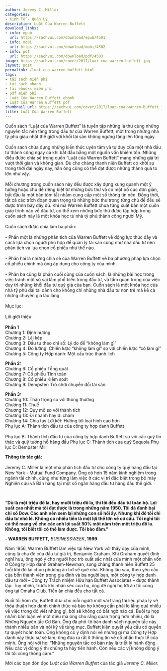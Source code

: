```yaml
---
author: Jeremy C. Miller
categories:
- Kinh Tế - Quản Lý
description: Luật Của Warren Buffett
download_links:
- info: epub
  url: https://sachvui.com/download/epub/4501
- info: mobi
  url: https://sachvui.com/download/mobi/4502
- info: pdf
  url: https://sachvui.com/download/pdf/4503
image: https://sachvui.com/cover/2017/luat-cua-warren-buffett.jpg
layout: post
permalink: /luat-cua-warren-buffett.html
tags:
- tải sách miễn phí
- tải sách nhanh
- tải ebooks miễn phí
- pdf miễn phí
- Luật Của Warren Buffett ebook
- Luật Của Warren Buffett pdf
thumbnail_url: https://sachvui.com/cover/2017/luat-cua-warren-buffett.jpg
title: Luật Của Warren Buffett
---
```


 <div class="item-desc text-justify"> <p>Cuốn sách “Luật của Warren Buffett” là tuyển tập những lá thư cùng những nguyên tắc nền tảng trong đầu tư của Warren Buffett, một trong những nhà tỷ phú giàu nhất thế giới với khối tài sản không ngừng tăng lên từng ngày.<br><br>Cuốn sách chứa đựng những kiến thức uyên tâm và tư duy của một nhà đầu tư thành công ngay cả khi bắt đầu bằng một nguồn vốn khiêm tốn. Những điều được chia sẻ trong cuốn “Luật của Warren Buffett” mang những giá trị vượt thời gian và không gian. Dù cho chàng thanh niên Buffett có khởi sự trong thời đại ngày nay, hẳn ông cũng có thể đạt được những thành quả to lớn như vậy.<br><br>Mỗi chương trong cuốn sách này đều được xây dựng xung quanh một ý tưởng hoặc chủ đề riêng biệt từ những bức thư và có một bố cục đơn giản, bắt đầu là một bản tóm tắt nhằm cung cấp một số thông tin nền. Đồng thời, tất cả các trích đoạn quan trọng từ những bức thư trong từng chủ đề đều sẽ được trình bày đầy đủ. Khi mà Warren Buffett chưa từng xuất bản một cuốn giáo trình nào về đầu tư, có thể xem những bức thư được tập hợp trong cuốn sách này là một khóa học từ nhà tỷ phú thành công người Mỹ.<br><br>Cuốn sách được chia làm ba phần:<br><br>- Phần một là những phân tích của Warren Buffett về động lực thúc đẩy và cách lựa chọn người phù hợp để quản lý tài sản cũng như nhà đầu tư nên phân tích và lựa chọn cổ phiếu như thế nào.<br><br>- Phần hai là những chia sẻ của Warren Buffett về ba phương pháp lựa chọn cổ phiếu chính mà ông áp dụng cho công ty của mình.<br><br>- Phần ba cũng là phần cuối cùng của cuốn sách, là những bài học trong việc tránh một số sai lầm phổ biến trong đầu tư, và tầm quan trọng của việc duy trì những khối đầu tư quý giá của bạn. Cuốn sách là một khóa học của nhà tỷ phú đại tài dành cho không chỉ những nhà đầu tư non trẻ mà kể cả những chuyên gia lão làng.<br><br>Mục lục:<br><br>Lời giới thiệu<br><br><strong>Phần 1</strong><br>Chương 1: Định hướng<br>Chương 2: Lãi kép<br>Chương 3: Đầu tư theo chỉ số: Lý do để “không làm gì”<br>Chương 4: Đo lường: Chiến lược “không làm gì” so với chiến lược “có làm gì”<br>Chương 5: Công ty Hợp danh: Một cấu trúc thanh lịch</p><p><strong>Phần 2:</strong><br>Chương 6: Cổ phiếu Tổng quát<br>Chương 7: Cổ phiếu Tính toán<br>Chương 8: Cổ phiếu Kiểm soát<br>Chương 9: Dempster: Trò chơi chuyển đổi tài sản</p><p><strong>Phần 3:</strong><br>Chương 10: Thận trọng so với thông thường<br>Chương 11: Thuế<br>Chương 12: Quy mô so với thành tích<br>Chương 13: Đi nhanh hay đi chậm<br>Chương 14: Chia tay Lời kết: Hướng tới loại hình cao hơn<br>Phụ lục A: Thành tích đầu tư của công ty hợp danh Buffett<br><br>Phụ lục B: Thành tích đầu tư của công ty hợp danh Buffett so với các quỹ tín thác và quỹ tương hỗ hàng đầu Phụ lục C: Thành tích của quỹ Sequoia Phụ lục D: Dempster Mill</p><p><strong>Thông tin tác giả:</strong><br><br>Jeremy C. Miller là một nhà phân tích đầu tư cho công ty quỹ hàng đầu tại New York - Mutual Fund Company. Ông có hơn 15 năm kinh nghiệm trong ngành tài chính, cũng như từng làm việc ở các vị trí đặc biệt trong bộ máy Nghiên cứu và Bán hàng tại một số ngân hàng đầu tư hàng đầu thế giới.</p><p> </p><p><strong>“Dù là một triệu đô la, hay mười triệu đô la, thì tôi đều đầu tư toàn bộ. Lợi suất cao nhất mà tôi đạt được là trong những năm 1950. Tôi đã đánh bại chỉ số Dow. Các anh nên xem lại những con số hồi ấy. Nhưng khi đó tôi chỉ đầu tư nhỏ lẻ. Không có nhiều tiền là một lợi thế lớn về cơ cấu. Tôi nghĩ tôi có thể mang về cho các anh lợi suất 50% một năm trên một triệu đô la. Không, tôi biết tôi có thể làm được. Tôi bảo đảm.”</strong></p><p><strong>- WARREN BUFFETT,</strong> <em>BUSINESSWEEK</em><strong>, 1999</strong></p><p>Năm 1956, Warren Buffett làm việc tại New York với thầy dạy của mình, cũng là cha đẻ của đầu tư giá trị, Benjamin Graham. Khi Graham quyết định nghỉ hưu, ông ngỏ ý cho người học trò xuất sắc nhất của mình một phần vốn ở Công ty Hợp danh Graham-Newman, song chàng thanh niên Buffett 25 tuổi khi đó lại chọn phương án trở về quê nhà. Không lâu sau, theo yêu cầu của bốn thành viên trong gia đình và ba người bạn, một công ty hợp danh đầu tư mới – Công ty Trách nhiệm Hữu hạn Buffett Associates – được thành lập. Tuy nhiên, trước khi nhận séc của họ, ông đề nghị họ tới ăn tối cùng ông tại Omaha Club. Tiền ăn chia đều cho tất cả.</p><p>Buổi tối hôm đó, Buffett đưa cho mỗi người một vài trang tài liệu pháp lý về thỏa thuận hợp danh chính thức và bảo họ không cần phải lo lắng quá nhiều về việc trong đó viết những gì, bởi sẽ không có bất ngờ nào cả. Buổi tụ họp nhằm bàn luận về một điều mà ông cho rằng quan trọng hơn nhiều, đó là Những Nguyên tắc Cơ Bản. Ông đã phô-tô bản danh sách nguyên tắc này thành nhiều bản và nói kỹ về từng mục. Buffett kiên quyết yêu cầu có quyền tự quyết hoàn toàn. Ông không có ý định nói về những gì mà Công ty Hợp danh này thực sự sẽ làm; ông đưa ra rất ít thông tin về cổ phần thực tế của mình. Ông nói với họ: “Những nguyên tắc cơ bản này là triết lý hành động. Nếu các vị đồng ý thì chúng ta hãy tiến hành. Còn nếu các vị không đồng ý thì tôi cũng thông cảm.”</p><p>Mời các bạn đón đọc<em> Luật của Warren Buffett </em>của tác giả<em> Jeremy C. Miller.</em></p> </div>